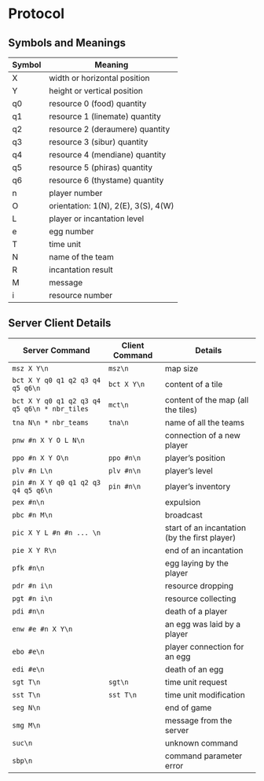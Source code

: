 # Protocol

## Symbols and Meanings
| Symbol | Meaning                         |
|--------|---------------------------------|
| X      | width or horizontal position    |
| Y      | height or vertical position     |
| q0     | resource 0 (food) quantity      |
| q1     | resource 1 (linemate) quantity  |
| q2     | resource 2 (deraumere) quantity |
| q3     | resource 3 (sibur) quantity     |
| q4     | resource 4 (mendiane) quantity  |
| q5     | resource 5 (phiras) quantity    |
| q6     | resource 6 (thystame) quantity  |
| n      | player number                   |
| O      | orientation: 1(N), 2(E), 3(S), 4(W) |
| L      | player or incantation level     |
| e      | egg number                      |
| T      | time unit                       |
| N      | name of the team                |
| R      | incantation result              |
| M      | message                         |
| i      | resource number                 |

## Server Client Details
| Server Command                          | Client Command | Details                         |
|-----------------------------------------|----------------|---------------------------------|
| `msz X Y\n`                             | `msz\n`        | map size                        |
| `bct X Y q0 q1 q2 q3 q4 q5 q6\n`        | `bct X Y\n`    | content of a tile               |
| `bct X Y q0 q1 q2 q3 q4 q5 q6\n * nbr_tiles` | `mct\n`        | content of the map (all the tiles) |
| `tna N\n * nbr_teams`                   | `tna\n`        | name of all the teams           |
| `pnw #n X Y O L N\n`                    |                | connection of a new player      |
| `ppo #n X Y O\n`                        | `ppo #n\n`     | player’s position               |
| `plv #n L\n`                            | `plv #n\n`     | player’s level                  |
| `pin #n X Y q0 q1 q2 q3 q4 q5 q6\n`     | `pin #n\n`     | player’s inventory              |
| `pex #n\n`                              |                | expulsion                       |
| `pbc #n M\n`                            |                | broadcast                       |
| `pic X Y L #n #n ... \n`                |                | start of an incantation (by the first player) |
| `pie X Y R\n`                           |                | end of an incantation           |
| `pfk #n\n`                              |                | egg laying by the player        |
| `pdr #n i\n`                            |                | resource dropping               |
| `pgt #n i\n`                            |                | resource collecting             |
| `pdi #n\n`                              |                | death of a player               |
| `enw #e #n X Y\n`                       |                | an egg was laid by a player     |
| `ebo #e\n`                              |                | player connection for an egg    |
| `edi #e\n`                              |                | death of an egg                 |
| `sgt T\n`                               | `sgt\n`        | time unit request               |
| `sst T\n`                               | `sst T\n`      | time unit modification          |
| `seg N\n`                               |                | end of game                     |
| `smg M\n`                               |                | message from the server         |
| `suc\n`                                 |                | unknown command                 |
| `sbp\n`                                 |                | command parameter error         |
